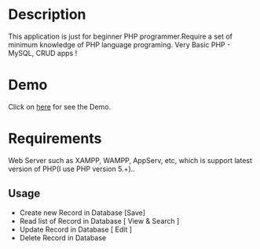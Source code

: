 Description
=====
This application is just for beginner PHP programmer.Require a set of minimum knowledge of PHP language programing. Very Basic PHP - MySQL, CRUD apps !

Demo
=====
Click on [here](http://www.datazource.url.ph/PHP-MySQL/index.php) for see the Demo.

Requirements
=====
Web Server such as XAMPP, WAMPP, AppServ, etc, which is support latest version of PHP(I use PHP version 5.+)..

Usage
-----
* Create new Record in Database [Save]
* Read list of Record in Database [ View & Search ]
* Update Record in Database [ Edit ]
* Delete Record in Database
